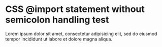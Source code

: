 # CSS @import statement without semicolon handling test

Lorem ipsum dolor sit amet, consectetur adipisicing elit, sed do eiusmod
tempor incididunt ut labore et dolore magna aliqua.
